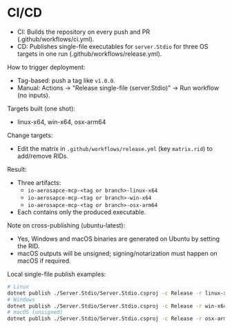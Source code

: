 # CI/CD

- CI: Builds the repository on every push and PR (.github/workflows/ci.yml).
- CD: Publishes single-file executables for `server.Stdio` for three OS targets in one run (.github/workflows/release.yml).

How to trigger deployment:
- Tag-based: push a tag like `v1.0.0`.
- Manual: Actions → "Release single-file (server.Stdio)" → Run workflow (no inputs).

Targets built (one shot):
- linux-x64, win-x64, osx-arm64

Change targets:
- Edit the matrix in `.github/workflows/release.yml` (key `matrix.rid`) to add/remove RIDs.

Result:
- Three artifacts:
  - `io-aerosapce-mcp-<tag or branch>-linux-x64`
  - `io-aerosapce-mcp-<tag or branch>-win-x64`
  - `io-aerosapce-mcp-<tag or branch>-osx-arm64`
- Each contains only the produced executable.

Note on cross-publishing (ubuntu-latest):
- Yes, Windows and macOS binaries are generated on Ubuntu by setting the RID.
- macOS outputs will be unsigned; signing/notarization must happen on macOS if required.

Local single-file publish examples:
```bash
# Linux
dotnet publish ./Server.Stdio/Server.Stdio.csproj -c Release -r linux-x64 -p:PublishSingleFile=true -p:SelfContained=true
# Windows
dotnet publish ./Server.Stdio/Server.Stdio.csproj -c Release -r win-x64   -p:PublishSingleFile=true -p:SelfContained=true
# macOS (unsigned)
dotnet publish ./Server.Stdio/Server.Stdio.csproj -c Release -r osx-arm64 -p:PublishSingleFile=true -p:SelfContained=true
```
